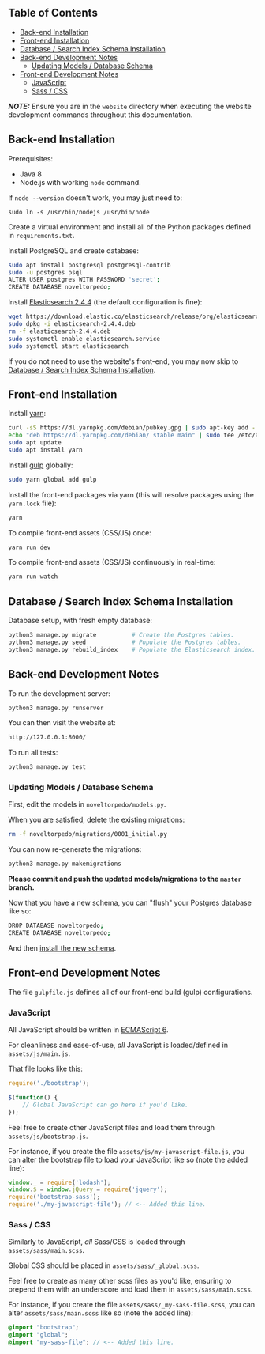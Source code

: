 ## Table of Contents

* [Back-end Installation](#back-end-installation)
* [Front-end Installation](#front-end-installation)
* [Database / Search Index Schema Installation](#database--search-index-schema-installation)
* [Back-end Development Notes](#back-end-development-notes)
    * [Updating Models / Database Schema](#updating-models--database-schema)
* [Front-end Development Notes](#front-end-development-notes)
    * [JavaScript](#javascript)
    * [Sass / CSS](#sass--css)

***NOTE:***  Ensure you are in the `website` directory when executing the
website development commands throughout this documentation.

## Back-end Installation

Prerequisites:
 - Java 8
 - Node.js with working `node` command.

If `node --version` doesn't work, you may just need to:
```
sudo ln -s /usr/bin/nodejs /usr/bin/node
```

Create a virtual environment and install all of the Python packages defined in `requirements.txt`.

Install PostgreSQL and create database:
```bash
sudo apt install postgresql postgresql-contrib
sudo -u postgres psql
ALTER USER postgres WITH PASSWORD 'secret';
CREATE DATABASE noveltorpedo;
```

Install [Elasticsearch 2.4.4](https://www.elastic.co/downloads/past-releases/elasticsearch-2-4-4) (the default
configuration is fine):
```bash
wget https://download.elastic.co/elasticsearch/release/org/elasticsearch/distribution/deb/elasticsearch/2.4.4/elasticsearch-2.4.4.deb
sudo dpkg -i elasticsearch-2.4.4.deb
rm -f elasticsearch-2.4.4.deb
sudo systemctl enable elasticsearch.service
sudo systemctl start elasticsearch
```

If you do not need to use the website's front-end, you may now skip to
[Database / Search Index Schema Installation](#database--search-index-schema-installation).

## Front-end Installation

Install [yarn](https://yarnpkg.com/):
```bash
curl -sS https://dl.yarnpkg.com/debian/pubkey.gpg | sudo apt-key add -
echo "deb https://dl.yarnpkg.com/debian/ stable main" | sudo tee /etc/apt/sources.list.d/yarn.list
sudo apt update
sudo apt install yarn
```

Install [gulp](http://gulpjs.com/) globally:
```bash
sudo yarn global add gulp
```

Install the front-end packages via yarn (this will resolve packages using the
`yarn.lock` file):
```bash
yarn
```

To compile front-end assets (CSS/JS) once:
```bash
yarn run dev
```

To compile front-end assets (CSS/JS) continuously in real-time:
```bash
yarn run watch
```

## Database / Search Index Schema Installation

Database setup, with fresh empty database:
```bash
python3 manage.py migrate          # Create the Postgres tables.
python3 manage.py seed             # Populate the Postgres tables.
python3 manage.py rebuild_index    # Populate the Elasticsearch index.
```

## Back-end Development Notes

To run the development server:
```bash
python3 manage.py runserver
```

You can then visit the website at:
```bash
http://127.0.0.1:8000/
```

To run all tests:
```bash
python3 manage.py test
```

### Updating Models / Database Schema

First, edit the models in `noveltorpedo/models.py`.

When you are satisfied, delete the existing migrations:
```bash
rm -f noveltorpedo/migrations/0001_initial.py
```

You can now re-generate the migrations:
```bash
python3 manage.py makemigrations
```

**Please commit and push the updated models/migrations to the `master` branch.**

Now that you have a new schema, you can "flush" your Postgres database like so:
```bash
DROP DATABASE noveltorpedo;
CREATE DATABASE noveltorpedo;
```

And then [install the new schema](#database--search-index-schema-installation).

## Front-end Development Notes

The file `gulpfile.js` defines all of our front-end build (gulp) configurations.

### JavaScript

All JavaScript should be written in [ECMAScript 6](http://es6-features.org/).

For cleanliness and ease-of-use, *all* JavaScript is loaded/defined in
`assets/js/main.js`.

That file looks like this:
```javascript
require('./bootstrap');

$(function() {
    // Global JavaScript can go here if you'd like.
});
```

Feel free to create other JavaScript files and load them through
`assets/js/bootstrap.js`.

For instance, if you create the file `assets/js/my-javascript-file.js`, you can
alter the bootstrap file to load your JavaScript like so (note the added line):

```javascript
window._ = require('lodash');
window.$ = window.jQuery = require('jquery');
require('bootstrap-sass');
require('./my-javascript-file'); // <-- Added this line.
```

### Sass / CSS

Similarly to JavaScript, *all* Sass/CSS is loaded through
`assets/sass/main.scss`.

Global CSS should be placed in `assets/sass/_global.scss`.

Feel free to create as many other scss files as you'd like, ensuring to prepend
them with an underscore and load them in `assets/sass/main.scss`.

For instance, if you create the file `assets/sass/_my-sass-file.scss`, you can
alter `assets/sass/main.scss` like so (note the added line):
```sass
@import "bootstrap";
@import "global";
@import "my-sass-file"; // <-- Added this line.
```
